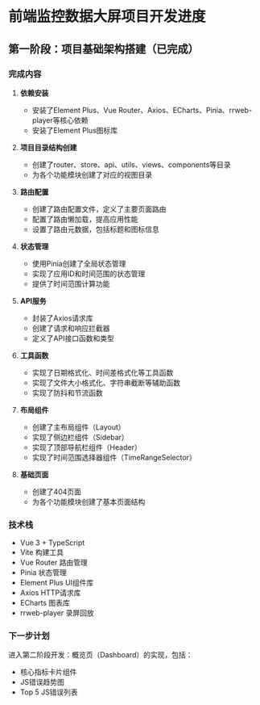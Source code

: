 # 前端监控数据大屏项目开发进度

## 第一阶段：项目基础架构搭建（已完成）

### 完成内容

1. **依赖安装**
   - 安装了Element Plus、Vue Router、Axios、ECharts、Pinia、rrweb-player等核心依赖
   - 安装了Element Plus图标库

2. **项目目录结构创建**
   - 创建了router、store、api、utils、views、components等目录
   - 为各个功能模块创建了对应的视图目录

3. **路由配置**
   - 创建了路由配置文件，定义了主要页面路由
   - 配置了路由懒加载，提高应用性能
   - 设置了路由元数据，包括标题和图标信息

4. **状态管理**
   - 使用Pinia创建了全局状态管理
   - 实现了应用ID和时间范围的状态管理
   - 提供了时间范围计算功能

5. **API服务**
   - 封装了Axios请求库
   - 创建了请求和响应拦截器
   - 定义了API接口函数和类型

6. **工具函数**
   - 实现了日期格式化、时间差格式化等工具函数
   - 实现了文件大小格式化、字符串截断等辅助函数
   - 实现了防抖和节流函数

7. **布局组件**
   - 创建了主布局组件（Layout）
   - 实现了侧边栏组件（Sidebar）
   - 实现了顶部导航栏组件（Header）
   - 实现了时间范围选择器组件（TimeRangeSelector）

8. **基础页面**
   - 创建了404页面
   - 为各个功能模块创建了基本页面结构

### 技术栈

- Vue 3 + TypeScript
- Vite 构建工具
- Vue Router 路由管理
- Pinia 状态管理
- Element Plus UI组件库
- Axios HTTP请求库
- ECharts 图表库
- rrweb-player 录屏回放

### 下一步计划

进入第二阶段开发：概览页（Dashboard）的实现，包括：
- 核心指标卡片组件
- JS错误趋势图
- Top 5 JS错误列表
